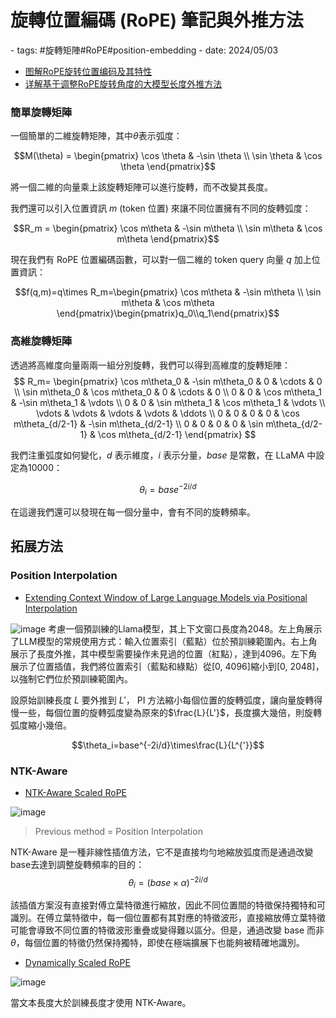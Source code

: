 # 旋轉位置編碼 (RoPE) 筆記與外推方法 

<document-info>
- tags: #旋轉矩陣#RoPE#position-embedding
- date: 2024/05/03
</document-info>

- [图解RoPE旋转位置编码及其特性](https://mp.weixin.qq.com/s/-1xVXjoM0imXMC7DKqo-Gw)
- [详解基于调整RoPE旋转角度的大模型长度外推方法](https://mp.weixin.qq.com/s?__biz=MzA3MTgwODE1Ng==&mid=2247484826&idx=1&sn=8935f0bcb2e09f438cbf3ae63825d671&chksm=9f26a069a851297f568ba7cd111082e603108716928b8444a253457233f24d09d3a18447d6b9&cur_album_id=3199751010206973953&scene=189)

### 簡單旋轉矩陣
一個簡單的二維旋轉矩陣，其中$\theta$表示弧度：

$$M(\theta) = \begin{pmatrix}
\cos \theta & -\sin \theta \\
\sin \theta & \cos \theta 
\end{pmatrix}$$

將一個二維的向量乘上該旋轉矩陣可以進行旋轉，而不改變其長度。

我們還可以引入位置資訊 $m$ (token 位置) 來讓不同位置擁有不同的旋轉弧度：

$$R_m = \begin{pmatrix}
\cos m\theta & -\sin m\theta \\
\sin m\theta & \cos m\theta 
\end{pmatrix}$$

現在我們有 RoPE 位置編碼函數，可以對一個二維的 token query 向量 $q$ 加上位置資訊：

$$f(q,m)=q\times R_m=\begin{pmatrix}
\cos m\theta & -\sin m\theta \\
\sin m\theta & \cos m\theta 
\end{pmatrix}\begin{pmatrix}q_0\\q_1\end{pmatrix}$$

### 高維旋轉矩陣

透過將高維度向量兩兩一組分別旋轉，我們可以得到高維度的旋轉矩陣：
$$
R_m=
\begin{pmatrix}
\cos m\theta_0 & -\sin m\theta_0 & 0 & \cdots & 0 \\
\sin m\theta_0 & \cos m\theta_0 & 0 & \cdots & 0 \\
0 & 0 & \cos m\theta_1 & -\sin m\theta_1 & \vdots \\
0 & 0 & \sin m\theta_1 & \cos m\theta_1 & \vdots \\
\vdots & \vdots & \vdots & \vdots & \ddots \\
0 & 0 & 0 & 0 & \cos m\theta_{d/2-1} & -\sin m\theta_{d/2-1} \\
0 & 0 & 0 & 0 & \sin m\theta_{d/2-1} & \cos m\theta_{d/2-1}
\end{pmatrix}
$$

我們注重弧度如何變化，$d$ 表示維度，$i$ 表示分量，$base$ 是常數，在 LLaMA 中設定為10000：

$$\theta_i=base^{-2i/d}$$

在這邊我們還可以發現在每一個分量中，會有不同的旋轉頻率。

## 拓展方法
### Position Interpolation
- [Extending Context Window of Large Language Models via Positional Interpolation](https://arxiv.org/abs/2306.15595)

![image](./pi.png)
考慮一個預訓練的Llama模型，其上下文窗口長度為2048。左上角展示了LLM模型的常規使用方式：輸入位置索引（藍點）位於預訓練範圍內。右上角展示了長度外推，其中模型需要操作未見過的位置（紅點），達到4096。左下角展示了位置插值，我們將位置索引（藍點和綠點）從[0, 4096]縮小到[0, 2048]，以強制它們位於預訓練範圍內。 

設原始訓練長度 $L$ 要外推到 $L'$， PI 方法縮小每個位置的旋轉弧度，讓向量旋轉得慢一些，每個位置的旋轉弧度變為原來的$\frac{L}{L'}$，長度擴大幾倍，則旋轉弧度縮小幾倍。

$$\theta_i=base^{-2i/d}\times\frac{L}{L^{'}}$$


### NTK-Aware

- [NTK-Aware Scaled RoPE](https://www.reddit.com/r/LocalLLaMA/comments/14lz7j5/ntkaware_scaled_rope_allows_llama_models_to_have/)

![image](./ntk.png)
> Previous method = Position Interpolation


NTK-Aware 是一種非線性插值方法，它不是直接均勻地縮放弧度而是通過改變base去達到調整旋轉頻率的目的：
$$\theta_i = (base\times\alpha)^{-2i/d}$$

該插值方案沒有直接對傅立葉特徵進行縮放，因此不同位置間的特徵保持獨特和可識別。在傅立葉特徵中，每一個位置都有其對應的特徵波形，直接縮放傅立葉特徵可能會導致不同位置的特徵波形重疊或變得難以區分。但是，通過改變 base 而非 $\theta$，每個位置的特徵仍然保持獨特，即使在極端擴展下也能夠被精確地識別。

- [Dynamically Scaled RoPE](https://www.reddit.com/r/LocalLLaMA/comments/14mrgpr/dynamically_scaled_rope_further_increases/)

![image](./dynamic-ntk.png)

當文本長度大於訓練長度才使用 NTK-Aware。
